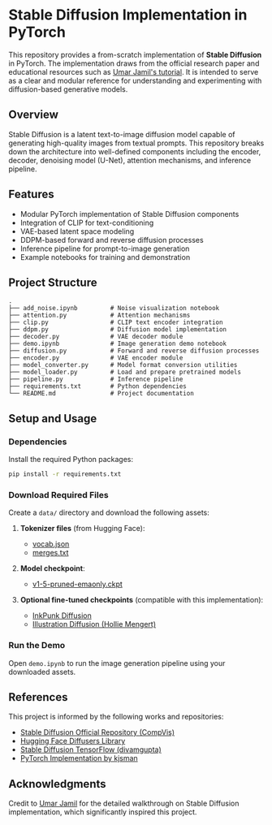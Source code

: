 # Stable Diffusion Implementation in PyTorch

This repository provides a from-scratch implementation of **Stable Diffusion** in PyTorch. The implementation draws from the official research paper and educational resources such as [Umar Jamil's tutorial](https://youtu.be/ZBKpAp_6TGI?si=f9OcG-hBk8z8TK6w). It is intended to serve as a clear and modular reference for understanding and experimenting with diffusion-based generative models.

## Overview

Stable Diffusion is a latent text-to-image diffusion model capable of generating high-quality images from textual prompts. This repository breaks down the architecture into well-defined components including the encoder, decoder, denoising model (U-Net), attention mechanisms, and inference pipeline.

## Features

- Modular PyTorch implementation of Stable Diffusion components
- Integration of CLIP for text-conditioning
- VAE-based latent space modeling
- DDPM-based forward and reverse diffusion processes
- Inference pipeline for prompt-to-image generation
- Example notebooks for training and demonstration

## Project Structure

```
.
├── add_noise.ipynb         # Noise visualization notebook
├── attention.py            # Attention mechanisms
├── clip.py                 # CLIP text encoder integration
├── ddpm.py                 # Diffusion model implementation
├── decoder.py              # VAE decoder module
├── demo.ipynb              # Image generation demo notebook
├── diffusion.py            # Forward and reverse diffusion processes
├── encoder.py              # VAE encoder module
├── model_converter.py      # Model format conversion utilities
├── model_loader.py         # Load and prepare pretrained models
├── pipeline.py             # Inference pipeline
├── requirements.txt        # Python dependencies
└── README.md               # Project documentation
```

## Setup and Usage

### Dependencies

Install the required Python packages:

```bash
pip install -r requirements.txt
```

### Download Required Files

Create a `data/` directory and download the following assets:

1. **Tokenizer files** (from Hugging Face):
   - [vocab.json](https://huggingface.co/stable-diffusion-v1-5/stable-diffusion-v1-5/blob/main/tokenizer/vocab.json)
   - [merges.txt](https://huggingface.co/stable-diffusion-v1-5/stable-diffusion-v1-5/blob/main/tokenizer/merges.txt)

2. **Model checkpoint**:
   - [v1-5-pruned-emaonly.ckpt](https://huggingface.co/stable-diffusion-v1-5/stable-diffusion-v1-5/blob/main/v1-5-pruned-emaonly.ckpt)

3. **Optional fine-tuned checkpoints** (compatible with this implementation):
   - [InkPunk Diffusion](https://huggingface.co/Envvi/Inkpunk-Diffusion/tree/main)
   - [Illustration Diffusion (Hollie Mengert)](https://huggingface.co/ogkalu/Illustration-Diffusion/tree/main)

### Run the Demo

Open `demo.ipynb` to run the image generation pipeline using your downloaded assets.

## References

This project is informed by the following works and repositories:

- [Stable Diffusion Official Repository (CompVis)](https://github.com/CompVis/stable-diffusion)
- [Hugging Face Diffusers Library](https://github.com/huggingface/diffusers)
- [Stable Diffusion TensorFlow (divamgupta)](https://github.com/divamgupta/stable-diffusion-tensorflow)
- [PyTorch Implementation by kjsman](https://github.com/kjsman/stable-diffusion-pytorch)

## Acknowledgments

Credit to [Umar Jamil](https://www.youtube.com/@UmarJamil) for the detailed walkthrough on Stable Diffusion implementation, which significantly inspired this project.
